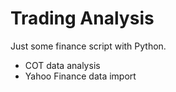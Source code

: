 # Trading Analysis

Just some finance script with Python.

* COT data analysis
* Yahoo Finance data import
